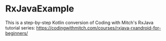 # RxJavaExample
This is a step-by-step Kotlin conversion of Coding with Mitch's RxJava tutorial series: https://codingwithmitch.com/courses/rxjava-rxandroid-for-beginners/
